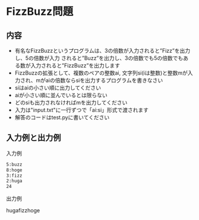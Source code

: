 # FizzBuzz問題

## 内容

- 有名なFizzBuzzというプログラムは、3の倍数が入力されると”Fizz”を出力し、5の倍数が入力 されると”Buzz”を出力し、3の倍数でも5の倍数でもある数が入力されると”FizzBuzz”を出力します
- FizzBuzzの拡張として、複数のペアの整数ai, 文字列si(iは整数)と整数mが入力され、mがaiの倍数ならsiを出力するプログラムを書きなさい
- siはaiの小さい順に出力してください
- aiが小さい順に並んでいるとは限らない
- どのsiも出力されなければmを出力してください
- 入力は"input.txt"に一行ずつで「ai:si」形式で渡されます
- 解答のコードはtest.pyに書いてください

## 入力例と出力例

入力例

```txt:input.txt
5:buzz
8:hoge
3:fizz
2:huga
24
```

出力例

hugafizzhoge
